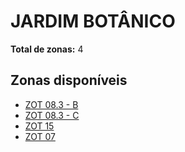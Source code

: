 # JARDIM BOTÂNICO

**Total de zonas:** 4

## Zonas disponíveis

- [ZOT 08.3 - B](./zot-083---b.md)
- [ZOT 08.3 - C](./zot-083---c.md)
- [ZOT 15](./zot-15.md)
- [ZOT 07](./zot-07.md)
